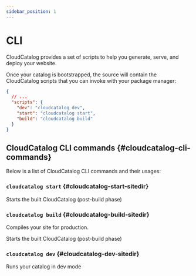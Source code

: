 ```yaml
---
sidebar_position: 1
---
```


# CLI

CloudCatalog provides a set of scripts to help you generate, serve, and deploy your website.

Once your catalog is bootstrapped, the source will contain the CloudCatalog scripts that you can invoke with your package manager:

```json title="package.json"
{
  // ...
  "scripts": {
    "dev": "cloudcatalog dev",
    "start": "cloudcatalog start",
    "build": "cloudcatalog build"
  }
}
```

## CloudCatalog CLI commands {#cloudcatalog-cli-commands}

Below is a list of CloudCatalog CLI commands and their usages:

### `cloudcatalog start` {#cloudcatalog-start-sitedir}

Starts the built CloudCatalog (post-build phase)

### `cloudcatalog build` {#cloudcatalog-build-sitedir}

Compiles your site for production.

Starts the built CloudCatalog (post-build phase)

### `cloudcatalog dev` {#cloudcatalog-dev-sitedir}

Runs your catalog in dev mode
